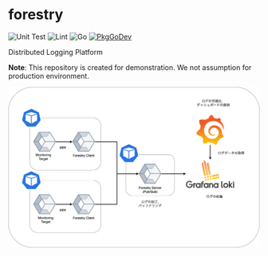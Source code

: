 # forestry

![Unit Test](https://github.com/guni1192/forestry/workflows/Unit%20Test/badge.svg)
![Lint](https://github.com/guni1192/forestry/workflows/Lint/badge.svg)
![Go](https://img.shields.io/github/go-mod/go-version/guni1192/forestry)
[![PkgGoDev](https://pkg.go.dev/badge/github.com/sai-lab/go-template)](https://pkg.go.dev/github.com/guni1192/forestry)

Distributed Logging Platform

**Note**: This repository is created for demonstration.
We not assumption for production environment.

![](figs/architecture.png)